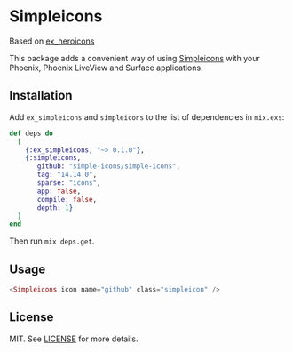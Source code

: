 # Simpleicons

Based on [ex_heroicons](https://github.com/miguel-s/ex_heroicons/)

This package adds a convenient way of using [Simpleicons](https://simpleicons.org) with your Phoenix, Phoenix LiveView and Surface applications.
## Installation

Add `ex_simpleicons` and `simpleicons` to the list of dependencies in `mix.exs`:

```elixir
def deps do
  [
    {:ex_simpleicons, "~> 0.1.0"},
    {:simpleicons,
       github: "simple-icons/simple-icons",
       tag: "14.14.0",
       sparse: "icons",
       app: false,
       compile: false,
       depth: 1}
  ]
end
```

Then run `mix deps.get`.

## Usage

```elixir
<Simpleicons.icon name="github" class="simpleicon" />
```

## License

MIT. See [LICENSE](https://github.com/lorantkurthy/ex_simpleicons/blob/master/LICENSE) for more details.
